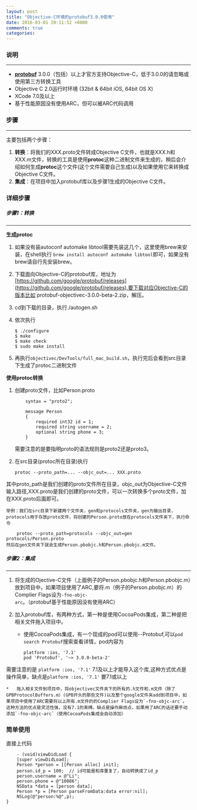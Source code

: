 ```yaml
---
layout: post
title: "Objective-C环境的protobuf3.0.0使用"
date: 2016-03-01 20:11:52 +0800
comments: true
categories: 
---
```

### 说明
------
*	[**protobuf**](https://github.com/google/protobuf) 3.0.0（包括）以上才官方支持Objective-C，低于3.0.0的请忽略或使用第三方转换工具
*	Objective C 2.0运行时环境 (32bit & 64bit iOS, 64bit OS X)
*	XCode 7.0及以上
*	基于性能原因没有使用ARC，但可以被ARC代码调用

### 步骤
------
主要包括两个步骤：

1. **转换**：将我们的XXX.proto文件转成Objective C文件，也就是XXX.h和XXX.m文件，转换的工具是使用**protoc**这种二进制文件来生成的，稍后会介绍如何生成**protoc**这个文件(这个文件需要自己生成)以及如果使用它来转换成Objective C文件。
2. **集成**：在项目中加入protobuf库以及步骤1生成的Objective C文件。

### 详细步骤
##### 步骤1：转换
------
**生成protoc**

1.	如果没有装autoconf automake libtool需要先装这几个，这里使用brew来安装，在shell执行 `brew install autoconf automake libtool`即可，如果没有brew请自行先安装brew。
2.	下载面向Objective-C的protobuf库，地址为[https://github.com/google/protobuf/releases](https://github.com/google/protobuf/releases),要下载对应Objective-C的版本比如 protobuf-objectivec-3.0.0-beta-2.zip，解压。
3.	cd到下载的目录，执行./autogen.sh
4.	依次执行 
		
		$ ./configure
		$ make
		$ make check
		$ sudo make install
	
5.	再执行`objectivec/DevTools/full_mac_build.sh`，执行完后会看到src目录下生成了protoc二进制文件

**使用protoc转换**

1.	创建proto文件，比如Person.proto

			syntax = "proto2";
			
			message Person
			{	
				required int32 id = 1;
				required string username = 2;
				optional string phone = 3;
			}
	需要注意的是要指明proto的语法规则是proto2还是proto3。
	
2.	在src目录(protoc所在目录)执行

		protoc --proto_path=... --objc_out=... XXX.proto
其中proto_path是我们创建的proto文件所在目录，objc_out为Objective-C文件输入路径,XXX.proto是我们创建的proto文件，可以一次转换多个proto文件，加在XXX.proto后面即可。

	举例：我们在src目录下新建两个文件夹，gen和protocols文件夹，gen为输出目录，protocols用于存放proto文件，将创建的Person.proto放在protocols文件夹下，执行命令
	
		protoc --proto_path=protocols --objc_out=gen protocols/Person.proto
	然后在gen文件夹下就会生成Person.pbobjc.h和Person.pbobjc.m文件。
	
#####	步骤2：集成
------
1.	将生成的Ojective-C文件（上面例子的Person.pbobjc.h和Person.pbobjc.m）放到项目中，如果项目使用了ARC,要将.m（例子的Person.pbobjc.m）的Complier Flags设为`-fno-objc-arc`。（protobuf基于性能原因没有使用ARC）
2.	加入protobuf库，有两种方式，第一种是使用CocoaPods集成，第二种是把相关文件拖入项目中。

	*	使用CocoaPods集成，有一个现成的pod可以使用--Protobuf,可以`pod search Protobuf`搜索查看详情，pod内容为
			
			platform :ios, '7.1'
			pod 'Protobuf', '~> 3.0.0-beta-2'
需要注意的是 `platform :ios, '7.1'` 7.1及以上才能导入这个库,这种方式优点是操作简单，缺点是`platform :ios, '7.1'` 要7.1或以上

	*	拖入相关文件到项目中，将objectivec文件夹下的所有的.h文件和.m文件（除了GPBProtocolBuffers.m）(GPB开头的那些文件)以及整个google文件夹add到项目中，如果项目中使用了ARC需要将以上所有.m文件的的Complier Flags设为`-fno-objc-arc`。这种方法的优点是灵活性强，没有7.1的束缚。缺点是操作麻烦点，如果用了ARC的话还要手动添加`-fno-objc-arc`（使用CocoaPods集成会自动添加）
	
###	简单使用
直接上代码
	
		- (void)viewDidLoad {
    	[super viewDidLoad];
    	Person *person = [[Person alloc] init];
   	 	person.id_p = 100;  // id可能是和库重复了，自动转换成了id_p
    	person.username = @"Li";
    	person.phone = @"10086";
    	NSData *data = [person data];
    	Person *p = [Person parseFromData:data error:nil];
    	NSLog(@"person:%@",p);
	}
	